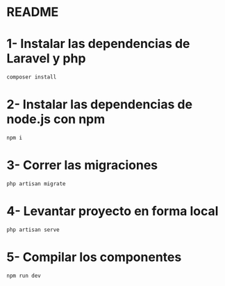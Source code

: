 # README

# 1- Instalar las dependencias de Laravel y php
```
composer install
```

# 2- Instalar las dependencias de node.js con npm
```
npm i
```
# 3- Correr las migraciones
```
php artisan migrate
```
# 4- Levantar proyecto en forma local
```
php artisan serve
```

# 5- Compilar los componentes 
```
npm run dev
```


